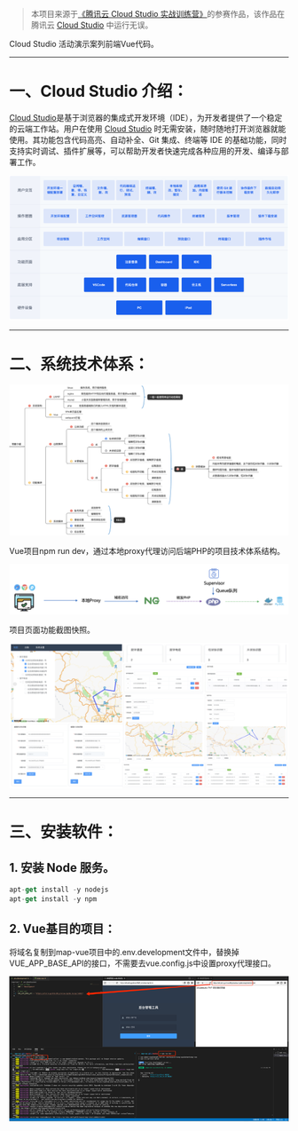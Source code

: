> 本项目来源于[《腾讯云 Cloud Studio 实战训练营》](https://marketing.csdn.net/p/06a21ca7f4a1843512fa8f8c40a16635)的参赛作品，该作品在腾讯云 [Cloud Studio](https://www.cloudstudio.net/?utm=csdn) 中运行无误。

Cloud Studio 活动演示案列前端Vue代码。

---

# 一、Cloud Studio 介绍：

[Cloud Studio](https://www.cloudstudio.net/?utm=csdn)是基于浏览器的集成式开发环境（IDE），为开发者提供了一个稳定的云端工作站。用户在使用 [Cloud Studio](https://www.cloudstudio.net/?utm=csdn) 时无需安装，随时随地打开浏览器就能使用。其功能包含代码高亮、自动补全、Git 集成、终端等 IDE 的基础功能，同时支持实时调试、插件扩展等，可以帮助开发者快速完成各种应用的开发、编译与部署工作。

![Alt text](../imgs/image.png)

---

# 二、系统技术体系：

![Alt text](../imgs/image-1.png)

Vue项目npm run dev，通过本地proxy代理访问后端PHP的项目技术体系结构。

![Alt text](../imgs/image-2.png)

项目页面功能截图快照。

![Alt text](../imgs/image-3.png)

---

# 三、安装软件：

## 1. 安装 Node 服务。

```js
apt-get install -y nodejs
apt-get install -y npm
```

## 2. Vue基目的项目：

将域名复制到map-vue项目中的.env.development文件中，替换掉VUE_APP_BASE_API的接口，不需要去vue.config.js中设置proxy代理接口。

![Alt text](../imgs/image-7.png)
